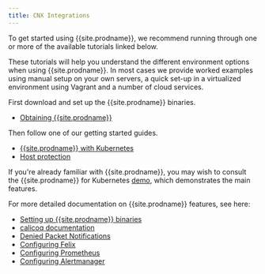 ```yaml
---
title: CNX Integrations
---
```


To get started using {{site.prodname}}, we recommend running
through one or more of the available tutorials linked below.

These tutorials will help you understand the different environment options when
using {{site.prodname}}.  In most cases we provide worked examples using manual setup on
your own servers, a quick set-up in a virtualized environment using Vagrant and
a number of cloud services.

First download and set up the {{site.prodname}} binaries.
- [Obtaining {{site.prodname}}](essentials)

Then follow one of our getting started guides.
- [{{site.prodname}} with Kubernetes](kubernetes)
- [Host protection](bare-metal/bare-metal)

If you're already familiar with {{site.prodname}}, you may wish to consult the
{{site.prodname}} for Kubernetes [demo](essentials/simple-policy-essentials), which
demonstrates the main features.

For more detailed documentation on {{site.prodname}} features, see here:
- [Setting up {{site.prodname}} binaries](essentials)
- [calicoq documentation]({{site.baseurl}}/{{page.version}}/reference/calicoq)
- [Denied Packet Notifications]({{site.baseurl}}/{{page.version}}/reference/essentials/policy-violations)
- [Configuring Felix]({{site.baseurl}}/{{page.version}}/reference/felix/configuration)
- [Configuring Prometheus]({{site.baseurl}}/{{page.version}}/usage/configuration/prometheus)
- [Configuring Alertmanager]({{site.baseurl}}/{{page.version}}/usage/configuration/alertmanager)
